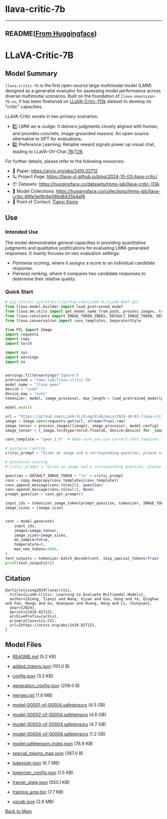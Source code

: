 
# llava-critic-7b
---


## README([From Huggingface](https://huggingface.co/lmms-lab/llava-critic-7b))



# LLaVA-Critic-7B

## Model Summary

`llava-critic-7b` is the first open-source large multimodal model (LMM) designed as a generalist evaluator for assessing model performance across diverse multimodal scenarios. Built on the foundation of `llava-onevision-7b-ov`, it has been finetuned on [LLaVA-Critic-113k](https://huggingface.co/datasets/lmms-lab/llava-critic-113k) dataset to develop its "critic" capacities.

LLaVA-Critic excels in two primary scenarios:
- 1️⃣ LMM-as-a-Judge: It delivers judgments closely aligned with human, and provides concrete, image-grounded reasons. An open-source alternative to GPT for evaluations.
- 2️⃣ Preference Learning: Reliable reward signals power up visual chat, leading to LLaVA-OV-Chat [7B](https://huggingface.co/lmms-lab/llava-onevision-qwen2-7b-ov-chat)/[72B](https://huggingface.co/lmms-lab/llava-onevision-qwen2-72b-ov-chat).

For further details, please refer to the following resources:
- 📰 Paper: https://arxiv.org/abs/2410.02712
- 🪐 Project Page: https://llava-vl.github.io/blog/2024-10-03-llava-critic/
- 📦 Datasets: https://huggingface.co/datasets/lmms-lab/llava-critic-113k
- 🤗 Model Collections: https://huggingface.co/collections/lmms-lab/llava-critic-66fe3ef8c6e586d8435b4af8
- 👋 Point of Contact: [Tianyi Xiong](https://tyxiong23.github.io/)


## Use

### Intended Use

The model demonstrates general capacities in providing quantitative judgments and qualitative justifications for evaluating LMM-generated responses. It mainly focuses on two evaluation settings:
- *Pointwise scoring*, where it assigns a score to an individual candidate response.
- *Pairwise ranking*, where it compares two candidate responses to determine their relative quality.

### Quick Start

~~~python
# pip install git+https://github.com/LLaVA-VL/LLaVA-NeXT.git
from llava.model.builder import load_pretrained_model
from llava.mm_utils import get_model_name_from_path, process_images, tokenizer_image_token
from llava.constants import IMAGE_TOKEN_INDEX, DEFAULT_IMAGE_TOKEN, DEFAULT_IM_START_TOKEN, DEFAULT_IM_END_TOKEN, IGNORE_INDEX
from llava.conversation import conv_templates, SeparatorStyle

from PIL import Image
import requests
import copy
import torch

import sys
import warnings
import os


warnings.filterwarnings("ignore")
pretrained = "lmms-lab/llava-critic-7b"
model_name = "llava_qwen"
device = "cuda"
device_map = "auto"
tokenizer, model, image_processor, max_length = load_pretrained_model(pretrained, None, model_name, device_map=device_map)  # Add any other thing you want to pass in llava_model_args

model.eval()

url = "https://github.com/LLaVA-VL/blog/blob/main/2024-10-03-llava-critic/static/images/critic_img_seven.png?raw=True"
image = Image.open(requests.get(url, stream=True).raw)
image_tensor = process_images([image], image_processor, model.config)
image_tensor = [_image.to(dtype=torch.float16, device=device) for _image in image_tensor]

conv_template = "qwen_1_5"  # Make sure you use correct chat template for different models

# pairwise ranking
critic_prompt = "Given an image and a corresponding question, please serve as an unbiased and fair judge to evaluate the quality of the answers provided by a Large Multimodal Model (LMM). Determine which answer is better and explain your reasoning with specific details. Your task is provided as follows:\nQuestion: [What this image presents?]\nThe first response: [The image is a black and white sketch of a line that appears to be in the shape of a cross. The line is a simple and straightforward representation of the cross shape, with two straight lines intersecting at a point.]\nThe second response: [This is a handwritten number seven.]\nASSISTANT:\n"

# pointwise scoring
# critic_prompt = "Given an image and a corresponding question, please serve as an unbiased and fair judge to evaluate the quality of answer answers provided by a Large Multimodal Model (LMM). Score the response out of 100 and explain your reasoning with specific details. Your task is provided as follows:\nQuestion: [What this image presents?]\nThe LMM response: [This is a handwritten number seven.]\nASSISTANT:\n "

question = DEFAULT_IMAGE_TOKEN + "\n" + critic_prompt
conv = copy.deepcopy(conv_templates[conv_template])
conv.append_message(conv.roles[0], question)
conv.append_message(conv.roles[1], None)
prompt_question = conv.get_prompt()

input_ids = tokenizer_image_token(prompt_question, tokenizer, IMAGE_TOKEN_INDEX, return_tensors="pt").unsqueeze(0).to(device)
image_sizes = [image.size]


cont = model.generate(
    input_ids,
    images=image_tensor,
    image_sizes=image_sizes,
    do_sample=False,
    temperature=0,
    max_new_tokens=4096,
)
text_outputs = tokenizer.batch_decode(cont, skip_special_tokens=True)
print(text_outputs[0])
~~~


## Citation

```
@article{xiong2024llavacritic,
  title={LLaVA-Critic: Learning to Evaluate Multimodal Models},
  author={Xiong, Tianyi and Wang, Xiyao and Guo, Dong and Ye, Qinghao and Fan, Haoqi and Gu, Quanquan and Huang, Heng and Li, Chunyuan},
  year={2024},
  eprint={2410.02712},
  archivePrefix={arXiv},
  primaryClass={cs.CV},
  url={https://arxiv.org/abs/2410.02712},
}
```



## Model Files

- [README.md](https://paddlenlp.bj.bcebos.com/models/community/lmms-lab/llava-critic-7b/README.md) (5.2 KB)

- [added_tokens.json](https://paddlenlp.bj.bcebos.com/models/community/lmms-lab/llava-critic-7b/added_tokens.json) (101.0 B)

- [config.json](https://paddlenlp.bj.bcebos.com/models/community/lmms-lab/llava-critic-7b/config.json) (3.3 KB)

- [generation_config.json](https://paddlenlp.bj.bcebos.com/models/community/lmms-lab/llava-critic-7b/generation_config.json) (208.0 B)

- [merges.txt](https://paddlenlp.bj.bcebos.com/models/community/lmms-lab/llava-critic-7b/merges.txt) (1.6 MB)

- [model-00001-of-00004.safetensors](https://paddlenlp.bj.bcebos.com/models/community/lmms-lab/llava-critic-7b/model-00001-of-00004.safetensors) (4.5 GB)

- [model-00002-of-00004.safetensors](https://paddlenlp.bj.bcebos.com/models/community/lmms-lab/llava-critic-7b/model-00002-of-00004.safetensors) (4.6 GB)

- [model-00003-of-00004.safetensors](https://paddlenlp.bj.bcebos.com/models/community/lmms-lab/llava-critic-7b/model-00003-of-00004.safetensors) (4.7 GB)

- [model-00004-of-00004.safetensors](https://paddlenlp.bj.bcebos.com/models/community/lmms-lab/llava-critic-7b/model-00004-of-00004.safetensors) (1.2 GB)

- [model.safetensors.index.json](https://paddlenlp.bj.bcebos.com/models/community/lmms-lab/llava-critic-7b/model.safetensors.index.json) (78.9 KB)

- [special_tokens_map.json](https://paddlenlp.bj.bcebos.com/models/community/lmms-lab/llava-critic-7b/special_tokens_map.json) (367.0 B)

- [tokenizer.json](https://paddlenlp.bj.bcebos.com/models/community/lmms-lab/llava-critic-7b/tokenizer.json) (6.7 MB)

- [tokenizer_config.json](https://paddlenlp.bj.bcebos.com/models/community/lmms-lab/llava-critic-7b/tokenizer_config.json) (1.5 KB)

- [trainer_state.json](https://paddlenlp.bj.bcebos.com/models/community/lmms-lab/llava-critic-7b/trainer_state.json) (550.1 KB)

- [training_args.bin](https://paddlenlp.bj.bcebos.com/models/community/lmms-lab/llava-critic-7b/training_args.bin) (7.7 KB)

- [vocab.json](https://paddlenlp.bj.bcebos.com/models/community/lmms-lab/llava-critic-7b/vocab.json) (2.6 MB)


[Back to Main](../../)